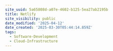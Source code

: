 ```yaml
---
site_uuid: 5a65808d-a07e-4602-b125-5ea27ab2195b
title: Netlify
site_visibility: public
date_modified: '2025-04-12'
date_created: '2025-03-30T05:44:14.859Z'
tags:
  - Software-Development
  - Cloud-Infrastructure
---
```





























